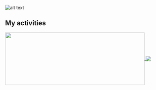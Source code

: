 ![alt text](https://user-images.githubusercontent.com/67273840/201353630-8ea1c38a-54de-4ece-8f0d-0c5c1947bb95.gif "Logo Title Text 1")

## My activities

<a href="https://github.com/oyeabhijit/github-readme-stats">
  <img width=450 height=170 align="center" src="https://github-readme-stats.vercel.app/api?username=oyeabhijit&theme=midnight-purple&show_icons=true&bg_color=0D1117&hide_border=true" />
</a>
<a href="https://github.com/oyeabhijit/github-readme-stats">
  <img align="center" src="https://github-readme-stats.vercel.app/api/top-langs/?username=oyeabhijit&theme=midnight-purple&layout=compact&bg_color=0D1117&hide_border=true" />
</a>
<!-- 
## My Socials
<p align="left">
  <a href="https://www.behance.net/abhijitroutdotdev" target="_blank"><img width="auto" src="/icons/Behance.png" alt="Behance"></a>&nbsp;
  <a href="https://www.instagram.com/abhijitrout.dev" target="_blank"><img width="auto" src="/icons/Instagram.png" alt="Insta"></a>&nbsp;
  <a href="https://www.linkedin.com/in/oyeabhijit" target="_blank"><img width="auto" src="/icons/LinkedIN.png" alt="Linkedin"></a>&nbsp;
  <a href="https://open.spotify.com/user/31bprmf7kj6kkwpcwan2bbwa2bn4?si=e4716ea049694b1f" target="_blank"><img width="auto" src="/icons/Spotify.png" alt="Spotify"></a>&nbsp;
  <a href="https://www.twitter.com/oyeabhijit" target="_blank"><img width="auto" src="/icons/Twitter.png" alt="Twitter"></a>&nbsp;
  <a href="mailto:abhijitrout.dev@gmail.com" target="_blank"><img width="auto" src="/icons/Gmail.png" alt="Mail"></a>  
</p>

## My Technologies
<p align="left">
  <a href="https://www.python.org/" target="_blank"><img width="auto" src="/icons/python.png" alt="Python"></a>&nbsp;
  <a href="https://en.wikipedia.org/wiki/C%2B%2B" target="_blank"><img width="auto" src="/icons/cpp.png" alt="C++"></a>&nbsp;
  <a href="https://opencv.org/" target="_blank"><img width="auto" src="/icons/ocv.png" alt="OpenCV"></a>&nbsp;
  <a href="https://www.figma.com/" target="_blank"><img width="auto" src="/icons/figma.png" alt="Figma"></a>&nbsp;
  <a href="https://www.adobe.com/creativecloud.html" target="_blank"><img width="auto" src="/icons/cc.png" alt="Creative Cloud"></a>&nbsp;
  <a href="https://www.blender.org/" target="_blank"><img width="auto" src="/icons/blender.png" alt="Blender"></a>  
</p> -->
